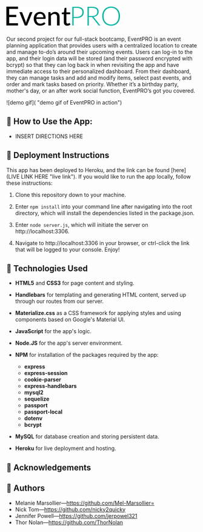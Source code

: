 ![EventPro logo](/public/assets/images/event-pro-3-logo.png "EventPro Logo Image")
====================================
Our second project for our full-stack bootcamp, EventPRO is an event planning application that provides users with a centralized location to create and manage to-do’s around their upcoming events. Users can log-in to the app, and their login data will be stored (and their password encrypted with bcrypt) so that they can log back in when revisiting the app and have immediate access to their personalized dashboard. 
From their dashboard, they can manage tasks and add and modify items, select past events, and order and mark tasks based on priority. Whether it’s a birthday party, mother's day, or an after work social function, EventPRO’s got you covered.

![demo gif]( "demo gif of EventPRO in action")

## 🔑 How to Use the App:

+ INSERT DIRECTIONS HERE

## 📁 Deployment Instructions

This app has been deployed to Heroku, and the link can be found [here](LIVE LINK HERE "live link"). If you would like to run the app locally, follow these instructions: 

1. Clone this repository down to your machine.
   
2. Enter `npm install` into your command line after navigating into the root directory, which will install the dependencies listed in the package.json.
   
3. Enter `node server.js`, which will initiate the server on http://localhost:3306.
   
4. Navigate to http://localhost:3306 in your browser, or ctrl-click the link that will be logged to your console. Enjoy!

## 🔧 Technologies Used  

+ **HTML5** and **CSS3** for page content and styling.

+ **Handlebars** for templating and generating HTML content, served up through our routes from our server.

+ **Materialize.css** as a CSS framework for applying styles and using components based on Google's Material UI.

+ **JavaScript** for the app's logic.
  
+ **Node.JS** for the app's server environment.

+ **NPM** for installation of the packages required by the app:
  + **express**
  + **express-session**
  + **cookie-parser**
  + **express-handlebars**
  + **mysql2**
  + **sequelize**
  + **passport**
  + **passport-local**
  + **dotenv**
  + **bcrypt**
  
+ **MySQL** for database creation and storing persistent data.
  
+ **Heroku** for live deployment and hosting.

## 🌟 Acknowledgements


    
## 🔗 Authors 

+ Melanie Marsollier—https://github.com/Mel-Marsollier=
+ Nick Tom—https://github.com/nicky2quicky
+ Jennifer Powell—https://github.com/jerpowel321
+ Thor Nolan—https://github.com/ThorNolan

